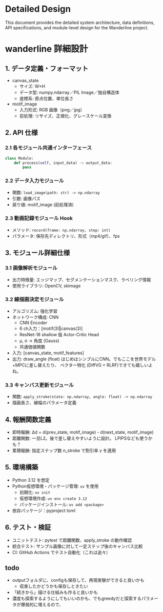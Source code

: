 # Detailed Design

This document provides the detailed system architecture, data definitions, API specifications, and module-level design for the Wanderline project.

# wanderline 詳細設計

## 1. データ定義・フォーマット
- canvas_state
  - サイズ: W×H
  - データ型: numpy.ndarray／PIL Image／独自構造体
  - 座標系: 原点位置、単位長さ
- motif_image
  - 入力形式: RGB 画像（png／jpg）
  - 前処理: リサイズ、正規化、グレースケール変換

## 2. API 仕様
### 2.1 各モジュール共通インターフェース
```python
class Module:
    def process(self, input_data) -> output_data:
        pass
```
### 2.2 データ入力モジュール
- 関数: `load_image(path: str) -> np.ndarray`
- 引数: 画像パス
- 戻り値: motif_image (前処理済)

### 2.3 動画記録モジュール Hook
- メソッド: `record(frame: np.ndarray, step: int)`
- パラメータ: 保存先ディレクトリ、形式（mp4/gif）、fps

## 3. モジュール詳細仕様
### 3.1 画像解析モジュール
- 出力特徴量: エッジマップ、セグメンテーションマスク、ラベリング情報
- 使用ライブラリ: OpenCV, skimage

### 3.2 線描画決定モジュール
- アルゴリズム: 強化学習 
- ネットワーク構成: CNN 
    - CNN Encoder
    - 6 ch入力：[motif(3)‖canvas(3)]
    - ResNet-18 shallow 版
    Actor-Critic Head
    - μ, σ → 角度 (Gauss)
    - 共通価値関数
- 入力: [canvas_state, motif_features]
- 出力: draw_angle (float)
はじめはシンプルにCNN。でもここを世界モデル+MPCに差し替えたり、 ベクター特化 (DiffVG + RLRF)できても嬉しいよね。

### 3.3 キャンバス更新モジュール
- 関数: `apply_stroke(state: np.ndarray, angle: float) -> np.ndarray`
- 描画長さ、線幅のパラメータ定義

## 4. 報酬関数定義
- 即時報酬: Δd = d(prev_state, motif_image) - d(next_state, motif_image)
- 距離関数: 一旦L2。後で差し替えやすいように設計。 LPIPSなども使うかも？
- 累積報酬: 指定ステップ数 n_stroke で割引率 γ を適用

## 5. 環境構築
- Python 3.12 を想定
- Python仮想環境・パッケージ管理: `uv` を使用
  - 初期化: `uv init`
  - 仮想環境作成: `uv env create 3.12`
  - パッケージインストール: `uv add <package>`
- 依存パッケージ：pyproject toml

## 6. テスト・検証
- ユニットテスト: pytest で距離関数、apply_stroke の動作確認
- 統合テスト: サンプル画像に対して一定ステップ後のキャンバス比較
- CI: GitHub Actions でテスト自動化（これは追々）


## todo
- outputフォルダに、configも保存して、再現実験ができると良いかも
    - 収束したかどうかも保存しときたい
- 「続きから」描ける仕組みも作ると良いかも
- 濃度も探索するようにしてもいいのかも、でもgreedyだと探索するパラメータが爆発的に増えるので、